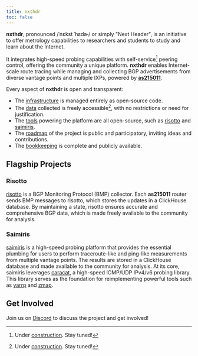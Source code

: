 ```yaml
---
title: nxthdr
toc: false
---
```


**nxthdr**, pronounced /ˈnɛkst ˈhɛdə˞/ or simply "Next Header", is an initiative to offer metrology capabilities to researchers and students to study and learn about the Internet.

It integrates high-speed probing capabilities with self-service[^1] peering control, offering the community a unique platform. **nxthdr** enables Internet-scale route tracing while managing and collecting BGP advertisements from diverse vantage points and multiple IXPs, powered by [**as215011**](/as215011).

Every aspect of **nxthdr** is open and transparent:
* The [infrastructure](https://github.com/nxthdr/infrastructure) is managed entirely as open-source code.
* The [data]() collected is freely accessible[^1], with no restrictions or need for justification.
* The [tools](https://github.com/nxthdr) powering the platform are all open-source, such as [risotto](https://github.com/nxthdr/risotto) and [saimiris](https://github.com/nxthdr/saimiris).
* The [roadmap](https://github.com/orgs/nxthdr/projects/1) of the project is public and participatory, inviting ideas and contributions.
* The [bookkeeping](https://github.com/nxthdr/bookkeeping) is complete and publicly available.


## Flagship Projects

### Risotto

[risotto](https://github.com/nxthdr/risotto) is a BGP Monitoring Protocol (BMP) collector. Each **as215011** router sends BMP messages to risotto, which stores the updates in a ClickHouse database. By maintaining a state, risotto ensures accurate and comprehensive BGP data, which is made freely available to the community for analysis.

### Saimiris

[saimiris](https://github.com/nxthdr/saimiris) is a high-speed probing platform that provides the essential plumbing for users to perform traceroute-like and ping-like measurements from multiple vantage points. The results are stored in a ClickHouse database and made available to the community for analysis.
At its core, saimiris leverages [caracat](https://github.com/maxmouchet/caracat), a high-speed ICMP/UDP IPv4/v6 probing library. This library serves as the foundation for reimplementing powerful tools such as [yarrp](https://github.com/cmand/yarrp) and [zmap](https://github.com/zmap/zmap).


## Get Involved

Join us on [Discord](https://discord.gg/KRsVs7jafg) to discuss the project and get involved!


[^1]: Under [construction](https://github.com/nxthdr/roadmap/issues/12). Stay tuned!